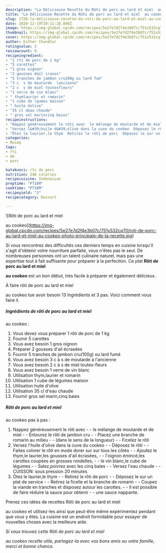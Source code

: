 ```yaml
---
description: "La Délicieuse Recette du Rôti de porc au lard et miel  au cookeo"
title: "La Délicieuse Recette du Rôti de porc au lard et miel  au cookeo"
slug: 1726-la-delicieuse-recette-du-roti-de-porc-au-lard-et-miel-au-cookeo
date: 2020-12-19T20:11:20.848Z
image: https://img-global.cpcdn.com/recipes/5e27e7d2f4e3b07c/751x532cq70/roti-de-porc-au-lard-et-miel-au-cookeo-photo-principale-de-la-recette.jpg
thumbnail: https://img-global.cpcdn.com/recipes/5e27e7d2f4e3b07c/751x532cq70/roti-de-porc-au-lard-et-miel-au-cookeo-photo-principale-de-la-recette.jpg
cover: https://img-global.cpcdn.com/recipes/5e27e7d2f4e3b07c/751x532cq70/roti-de-porc-au-lard-et-miel-au-cookeo-photo-principale-de-la-recette.jpg
author: Esther Chandler
ratingvalue: 3
reviewcount: 9
recipeingredient:
- "1 rti de porc de 1 kg"
- "5 carottes"
- "1 gros oignon"
- "2 gousses dail crases"
- "5 tranches de jambon cru100g ou lard fum"
- "3 c  s de moutarde  lancienne"
- "2 c  s de miel toutesfleurs"
- "1 verre de vin blanc"
- " thymlaurier et romarin"
- "1 cube de lgumes maison"
- " huile dolive"
- "35 cl deau chaude"
- " gros sel marincinq baies"
recipeinstructions:
- "Nappez généreusement le rôti avec  le mélange de moutarde et de miel  Entourez le rôti de jambon cru  Placez une branche de romarin au milieu  (dans le sens de la longueur)  Ficelez le rôti"
- "Versez l&#39;huile d&#39;olive dans la cuve du cookeo  Déposez le rôti  Faites colorer le rôti en mode dorer sur sur tous les côtés  Ajoutez le thym,le laurier,les gousses d&#39;ail écrasées,  l&#39;oignon émincé,les carottes coupées en grosses rondelles,  le vin blanc,le cube de légumes  Salez,poivrez avec les cinq baies  Versez l&#39;eau chaude  CUISSON: sous pression 20 minutes"
- "Ôtez le laurier,le thym  Retirez le rôti de porc  Déposez le sur un plat de service  Retirez la ficelle et la branche de romarin  Coupez la viande en tranches et disposez autour les carottes.  Il est possible de faire réduire la sauce pour obtenir  une sauce nappante."
categories:
- Resep
tags:
- rti
- de
- porc

katakunci: rti de porc 
nutrition: 246 calories
recipecuisine: Indonesian
preptime: "PT16M"
cooktime: "PT38M"
recipeyield: "3"
recipecategory: Dessert

---
```



![Rôti de porc au lard et miel

au cookeo](https://img-global.cpcdn.com/recipes/5e27e7d2f4e3b07c/751x532cq70/roti-de-porc-au-lard-et-miel-au-cookeo-photo-principale-de-la-recette.jpg)

Si vous rencontrez des difficultés ces derniers temps en cuisine lorsqu'il s'agit d'obtenir votre nourriture parfaite, vous n'êtes pas le seul. De nombreuses personnes ont un talent culinaire naturel, mais pas une expertise tout à fait suffisante pour préparer à la perfection. Ce plat <strong> Rôti de porc au lard et miel

au cookeo </strong> est un bon début, très facile à préparer et également délicieux.

<!--inarticleads1-->

À faire rôti de porc au lard et miel

au cookeo tue avoir besoin 13 Ingrédients et 3 pas. Voici comment vous faire il.

##### Ingrédients de rôti de porc au lard et miel

au cookeo :

1. Vous devez vous préparer 1 rôti de porc de 1 kg
1. Fournir 5 carottes
1. Vous avez besoin 1 gros oignon
1. Préparer 2 gousses d&#39;ail écrasées
1. Fournir 5 tranches de jambon cru(100g) ou lard fumé
1. Vous avez besoin 3 c à s de moutarde à l&#39;ancienne
1. Vous avez besoin 2 c à s de miel toutes-fleurs
1. Vous avez besoin 1 verre de vin blanc
1. Utilisation  thym,laurier et romarin
1. Utilisation 1 cube de légumes maison
1. Utilisation  huile d&#39;olive
1. Utilisation 35 cl d&#39;eau chaude
1. Fournir  gros sel marin,cinq baies




<!--inarticleads2-->

##### Rôti de porc au lard et miel

au cookeo pas à pas :

1. Nappez généreusement le rôti avec -  - le mélange de moutarde et de miel -  - Entourez le rôti de jambon cru -  - Placez une branche de romarin au milieu -  - (dans le sens de la longueur) -  - Ficelez le rôti
1. Versez l&#39;huile d&#39;olive dans la cuve du cookeo -  - Déposez le rôti -  - Faites colorer le rôti en mode dorer sur sur tous les côtés -  - Ajoutez le thym,le laurier,les gousses d&#39;ail écrasées, -  - l&#39;oignon émincé,les carottes coupées en grosses rondelles, -  - le vin blanc,le cube de légumes -  - Salez,poivrez avec les cinq baies -  - Versez l&#39;eau chaude -  - CUISSON: sous pression 20 minutes
1. Ôtez le laurier,le thym -  - Retirez le rôti de porc -  - Déposez le sur un plat de service -  - Retirez la ficelle et la branche de romarin -  - Coupez la viande en tranches et disposez autour les carottes. -  - Il est possible de faire réduire la sauce pour obtenir -  - une sauce nappante.




<!--inarticleads1-->

<p>
Prenez ces idées de recettes Rôti de porc au lard et miel

au cookeo et utilisez-les ainsi que peut-être même expérimentez pendant que vous y êtes. La cuisine est un endroit formidable pour essayer de nouvelles choses avec la meilleure aide.
</p>

<p>
<i>Si vous trouvez cette Rôti de porc au lard et miel

au cookeo recette utile, partagez-la avec vos bons amis ou votre famille, merci et bonne chance.</i>
</p>
